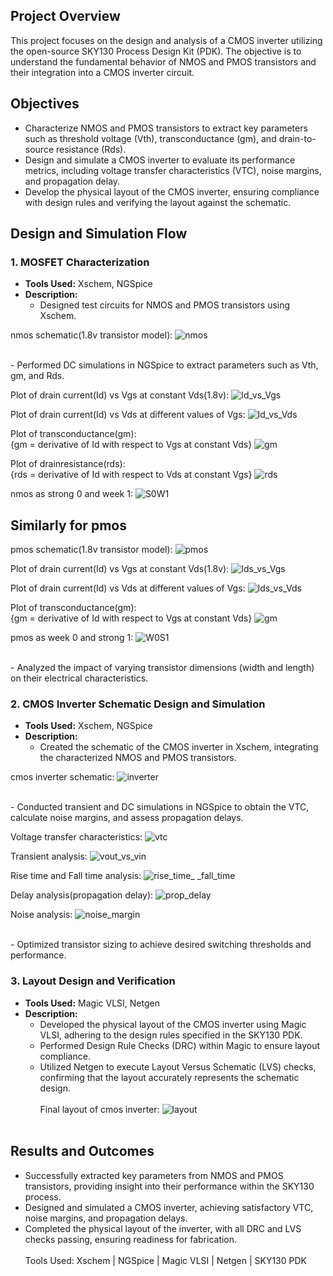 ## **Project Overview**
This project focuses on the design and analysis of a CMOS inverter utilizing the open-source SKY130 Process Design Kit (PDK). The objective is to understand the fundamental behavior of NMOS and PMOS transistors and their integration into a CMOS inverter circuit.

## **Objectives**
- Characterize NMOS and PMOS transistors to extract key parameters such as threshold voltage (Vth), transconductance (gm), and drain-to-source resistance (Rds).
- Design and simulate a CMOS inverter to evaluate its performance metrics, including voltage transfer characteristics (VTC), noise margins, and propagation delay.
- Develop the physical layout of the CMOS inverter, ensuring compliance with design rules and verifying the layout against the schematic.

## **Design and Simulation Flow**

### **1. MOSFET Characterization**
- **Tools Used:** Xschem, NGSpice
- **Description:**
  - Designed test circuits for NMOS and PMOS transistors using Xschem.

nmos schematic(1.8v transistor model):
![nmos](https://github.com/user-attachments/assets/9d480514-c689-4462-950c-b2d4755d6ae5)

<br>
  - Performed DC simulations in NGSpice to extract parameters such as Vth, gm, and Rds.

Plot of drain current(Id) vs Vgs at constant Vds(1.8v):
![Id_vs_Vgs](https://github.com/user-attachments/assets/60c330c9-dae1-4f22-aef2-00e4cda62eaf)

Plot of drain current(Id) vs Vds at different values of Vgs:
![Id_vs_Vds](https://github.com/user-attachments/assets/7bf9ccd8-26db-4638-8d82-b17848e9be5d)

Plot of transconductance(gm):<br>
{gm = derivative of Id with respect to Vgs at constant Vds}
![gm](https://github.com/user-attachments/assets/07cf63ea-f41d-45eb-8347-688351cc95b5)

Plot of drainresistance(rds):<br>
{rds = derivative of Id with respect to Vds at constant Vgs}
![rds](https://github.com/user-attachments/assets/452e19b3-cfb8-4f59-92b5-fef218f563c7)

nmos as strong 0 and week 1:
![S0W1](https://github.com/user-attachments/assets/ea80825a-68fe-4997-bf48-e5a71814f5e9)
<br>

## **Similarly for pmos**

pmos schematic(1.8v transistor model):
![pmos](https://github.com/user-attachments/assets/e14df906-f64f-4eeb-a7c4-defd9040fe59)

Plot of drain current(Id) vs Vgs at constant Vds(1.8v):
![Ids_vs_Vgs](https://github.com/user-attachments/assets/0da45123-95d2-4058-a785-602f98e2af6e)

Plot of drain current(Id) vs Vds at different values of Vgs:
![Ids_vs_Vds](https://github.com/user-attachments/assets/72ff5ada-b25a-41f6-b86c-fdc9d63162c8)

Plot of transconductance(gm):<br>
{gm = derivative of Id with respect to Vgs at constant Vds}
![gm](https://github.com/user-attachments/assets/77dca3fe-619a-460f-ab3d-110780ddc2f9)

pmos as week 0 and strong 1:
![W0S1](https://github.com/user-attachments/assets/e3ec926a-acd6-43d2-a09e-d62be515916d)

<br>
  - Analyzed the impact of varying transistor dimensions (width and length) on their electrical characteristics.
<br>

### **2. CMOS Inverter Schematic Design and Simulation**
- **Tools Used:** Xschem, NGSpice
- **Description:**
  - Created the schematic of the CMOS inverter in Xschem, integrating the characterized NMOS and PMOS transistors.

cmos inverter schematic:
![inverter](https://github.com/user-attachments/assets/d5abeaa2-9e0a-477a-aa83-5871a042b096)

<br>
  - Conducted transient and DC simulations in NGSpice to obtain the VTC, calculate noise margins, and assess propagation delays.

Voltage transfer characteristics:
![vtc](https://github.com/user-attachments/assets/25ac1a5e-106a-4d45-a86e-120de1f09448)

Transient analysis:
![vout_vs_vin](https://github.com/user-attachments/assets/7c3ac565-2be3-4e1c-a1d2-03b1992759c7)

Rise time and Fall time analysis:
![rise_time_ _fall_time](https://github.com/user-attachments/assets/22092259-e953-42a0-b12b-61ba14134f04)

Delay analysis(propagation delay):
![prop_delay](https://github.com/user-attachments/assets/23f27680-e5c5-4d0d-8971-379426836312)

Noise analysis:
![noise_margin](https://github.com/user-attachments/assets/3c8b2cbe-4c19-494a-9728-c73fc2b393fa)

<br>
  - Optimized transistor sizing to achieve desired switching thresholds and performance.
<br>

### **3. Layout Design and Verification**
- **Tools Used:** Magic VLSI, Netgen
- **Description:**
  - Developed the physical layout of the CMOS inverter using Magic VLSI, adhering to the design rules specified in the SKY130 PDK.
  - Performed Design Rule Checks (DRC) within Magic to ensure layout compliance.
  - Utilized Netgen to execute Layout Versus Schematic (LVS) checks, confirming that the layout accurately represents the schematic design.
<br><br>
Final layout of cmos inverter:
![layout](https://github.com/user-attachments/assets/446c5726-0211-424b-ab18-c1fdb88eeba7)
<br><br>

## **Results and Outcomes**
- Successfully extracted key parameters from NMOS and PMOS transistors, providing insight into their performance within the SKY130 process.
- Designed and simulated a CMOS inverter, achieving satisfactory VTC, noise margins, and propagation delays.
- Completed the physical layout of the inverter, with all DRC and LVS checks passing, ensuring readiness for fabrication.<br><br>
Tools Used:
Xschem | NGSpice | Magic VLSI | Netgen | SKY130 PDK
